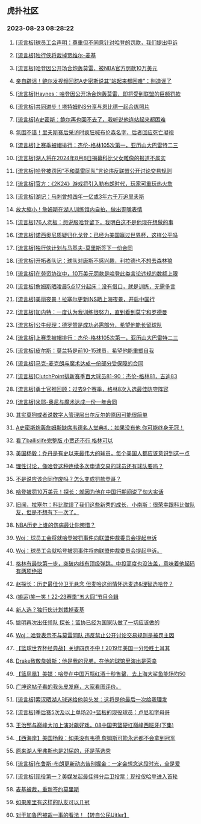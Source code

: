 ## 虎扑社区 
### 2023-08-23 08:28:22

1. [[流言板]球员工会声明：尊重但不同意针对哈登的罚款，我们提出申诉](https://bbs.hupu.com/61791661.html)

2. [[流言板]独行侠将裁掉贾维尔-麦基](https://bbs.hupu.com/61791776.html)

3. [[流言板]哈登因公开场合炮轰莫雷，被NBA官方罚款10万美元](https://bbs.hupu.com/61790238.html)

4. [亲自辟谣！鲍尔发视频回怼A史密斯说其“站起来都困难”：别造谣了](https://bbs.hupu.com/61791595.html)

5. [[流言板]Haynes：哈登因公开场合炮轰莫雷，即将受到联盟的巨额罚款](https://bbs.hupu.com/61790156.html)

6. [[流言板]共同进步！塔特姆INS分享与恩比德一起合练照片](https://bbs.hupu.com/61791629.html)

7. [[流言板]A史密斯：鲍尔再也回不去了，我听说他连站起来都困难](https://bbs.hupu.com/61790372.html)

8. [氛围不错！里夫斯赛后采访时疯狂喊布伦森名字，后者回应死亡凝视](https://bbs.hupu.com/61791614.html)

9. [[流言板]上赛季被帽排行：杰伦-格林105次第一，亚历山大巴雷特二三](https://bbs.hupu.com/61790675.html)

10. [[流言板]湖人将在2024年8月8日揭幕科比父女雕像的报道不属实](https://bbs.hupu.com/61791755.html)

11. [[流言板]哈登被罚因“不和莫雷同队”言论违反联盟公开讨论交易规则](https://bbs.hupu.com/61790596.html)

12. [[流言板]官方：《2K24》游戏将引入勒布朗时代，玩家可重玩热火詹](https://bbs.hupu.com/61789071.html)

13. [[流言板]湖记：马刺曾想四年一亿或3年六千万追里夫斯](https://bbs.hupu.com/61789131.html)

14. [放大缩小！詹姆斯在湖人训练馆内自拍，做出歪嘴表情](https://bbs.hupu.com/61790024.html)

15. [[流言板]76人老板：想说服哈登留下，我明白这不是他现在想做的事](https://bbs.hupu.com/61791913.html)

16. [[流言板]诺西奥尼质疑归化戈登：已经为美国赢过世界杯，这样公平吗](https://bbs.hupu.com/61790101.html)

17. [[流言板]独行侠计划与马基夫-莫里斯签下一份合同](https://bbs.hupu.com/61791796.html)

18. [[流言板]开拓者队记：球队对唐斯不感兴趣，利拉德也不想去森林狼](https://bbs.hupu.com/61790803.html)

19. [[流言板]在劳资协议中，10万美元罚款是哈登此类言论违规的数额上限](https://bbs.hupu.com/61790641.html)

20. [[流言板]詹姆斯晒凌晨5点17分起床：没有借口，就是训练，无需多言](https://bbs.hupu.com/61787749.html)

21. [[流言板]美丽夜景！拉塞尔更新INS晒上海夜景，开启中国行](https://bbs.hupu.com/61788949.html)

22. [[流言板]加内特：一度认为我训练很努力，直到看到莫宁和罗德曼](https://bbs.hupu.com/61791853.html)

23. [[流言板]公牛经理：德罗赞是成功必需部分，希望他能长留球队](https://bbs.hupu.com/61791955.html)

24. [[流言板]上赛季被帽排行：杰伦-格林105次第一，亚历山大巴雷特二三](https://bbs.hupu.com/61791888.html)

25. [[流言板]皮尔斯：莫兰特是前10-15球员，希望他能重塑自我](https://bbs.hupu.com/61791892.html)

26. [[流言板]马克-麦克朗与魔术达成一份部分受保障的合同](https://bbs.hupu.com/61791815.html)

27. [[流言板]ClutchPoint排新赛季百大球员81-90：杰伦-格林81，吉迪83](https://bbs.hupu.com/61790477.html)

28. [[流言板]勇士官推回顾：过去9个赛季，格林8次入选最佳防守阵容](https://bbs.hupu.com/61789403.html)

29. [[流言板]米耶-奥尼与魔术达成一份一年合同](https://bbs.hupu.com/61791840.html)

30. [其实莫狗或者说数字人管理层出尔反尔的原因可能很简单](https://bbs.hupu.com/61791873.html)

31. [A史密斯炮轰詹姆斯缺席韦德名人堂典礼：如果没有他 你可能终身无冠！](https://bbs.hupu.com/61791608.html)

32. [看了ballislife完整版 小贾还不行 格林可以](https://bbs.hupu.com/61791688.html)

33. [美国杨毅：乔丹是有史以来最伟大的球员，每个美国人都应该意识到这一点](https://bbs.hupu.com/61791996.html)

34. [理性讨论，像哈登这种连续多次申请交易的球员还有球队要吗？](https://bbs.hupu.com/61792033.html)

35. [不是说应该合同作废吗？怎么变成罚款登哥？](https://bbs.hupu.com/61791957.html)

36. [哈登被罚10万美元！探长：就因为他在中国行期间说了句大实话](https://bbs.hupu.com/61791673.html)

37. [旧闻，拉塞尔：科比耽误了我们这些新秀的成长，小南斯：很荣幸跟科比做队友，但是不想有下一次了。](https://bbs.hupu.com/61791861.html)

38. [NBA历史上谁的伤病最让你惋惜？](https://bbs.hupu.com/61791686.html)

39. [Woj：球员工会将就哈登被罚事件向联盟仲裁委员会提起申诉](https://bbs.hupu.com/61791667.html)

40. [Woj：球员工会就哈登被罚事件将向联盟仲裁委员会提起申诉。](https://bbs.hupu.com/61791671.html)

41. [格林有最快第一步，突破内线有顶级弹跳，中投高度也没法盖，意味着他起码有两项绝招](https://bbs.hupu.com/61789778.html)

42. [赵探长：历史最佳分卫无悬念 但麦哈这组情怀选麦迪&理智选哈登？](https://bbs.hupu.com/61791682.html)

43. [(搬运)笑一笑！22-23赛季“五大囧”节目合辑](https://bbs.hupu.com/61781729.html)

44. [新人选？独行侠计划裁掉麦基](https://bbs.hupu.com/61791692.html)

45. [姚明再次出任领队 探长：篮协已经为国家队做了一切应该做的](https://bbs.hupu.com/61791679.html)

46. [Woj：哈登表示不与莫雷同队 违反禁止公开讨论交易规则是被罚主因](https://bbs.hupu.com/61791668.html)

47. [【篮球世界杯经典战】关键四罚不中！2019年美国一分险胜土耳其](https://bbs.hupu.com/61785772.html)

48. [Drake致敬詹姆斯：他是我的兄弟，在他的球馆里演出是荣幸](https://bbs.hupu.com/61785480.html)

49. [【篮凤凰】美媒：哈登在中国万瓶红酒十秒售罄，去上海大鲨鱼能场均50](https://bbs.hupu.com/61786036.html)

50. [广坤这帖子看的我头皮发麻，大家看图评价。](https://bbs.hupu.com/61788512.html)

51. [[流言板]索汉晒湖人球迷给他剪头发：这将是他最后一次给我理发](https://bbs.hupu.com/61783711.html)

52. [[流言板]季后赛5次及以上单场20+篮板的现役球员：卢尼和字母哥](https://bbs.hupu.com/61790572.html)

53. [王治郅与巅峰大加上演对飙好戏，08中国男篮硬扛巅峰西班牙(下集)](https://bbs.hupu.com/61786523.html)

54. [【西海岸】美国杨毅：如果没有韦德 詹姆斯可能永远都不会拿到冠军](https://bbs.hupu.com/61783773.html)

55. [原来湖人里弗斯也是21届的，还是落选秀](https://bbs.hupu.com/61789105.html)

56. [[流言板]布鲁斯-布朗更新动态告别掘金：一定会想念这段时光，全是爱](https://bbs.hupu.com/61790182.html)

57. [[流言板]现役第一？美媒发起最佳得分后卫投票：现役仅哈登进入首轮](https://bbs.hupu.com/61785435.html)

58. [麦基被裁，重新签约莫里斯](https://bbs.hupu.com/61791476.html)

59. [如果库里有这样的队友可以几冠](https://bbs.hupu.com/61791413.html)

60. [对于加鲁巴被裁一事的看法！【转自公民Uitler】](https://bbs.hupu.com/61790699.html)


